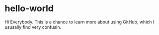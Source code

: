 # hello-world

Hi Everybody. This is a chance to learn more about using GitHub, which I ususally find very confusin.
